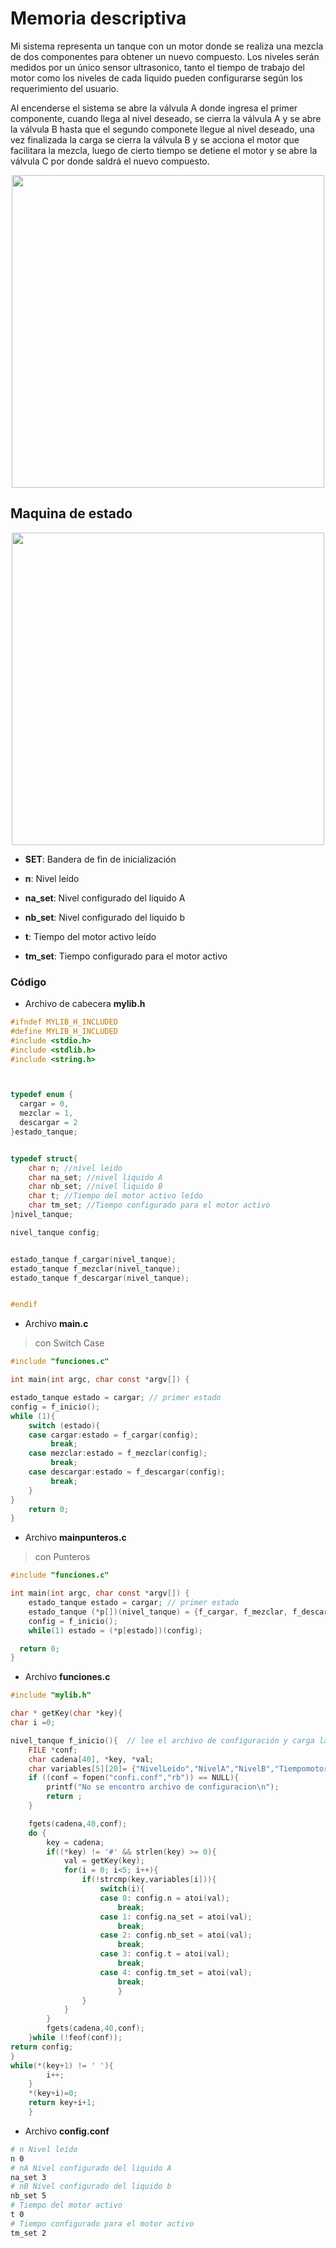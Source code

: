 # Memoria descriptiva

Mi sistema representa un tanque con un motor donde se realiza una mezcla de dos componentes para obtener un nuevo compuesto.  Los niveles serán medidos por un único sensor ultrasonico, tanto el tiempo de trabajo del motor como los niveles de cada liquido pueden configurarse según los requerimiento del usuario.

Al encenderse el sistema se abre la válvula A donde ingresa el primer componente, cuando llega al nivel deseado, se cierra la válvula A y se abre la válvula B hasta que el segundo componete llegue al nivel deseado, una vez finalizada la carga se cierra la válvula B y se acciona el motor que facilitara la mezcla, luego de cierto tiempo se detiene el motor y se abre la válvula C por donde saldrá el nuevo compuesto.
<p align="center">
  <img width="500" height="500" src="https://github.com/LisandroGanduglia/Tanquedemezcla/blob/main/Recursos/esquematanque.png">
</p>

## Maquina de estado
<p align="center">
  <img width="500" height="500" src="https://github.com/LisandroGanduglia/Tanquedemezcla/blob/main/Recursos/maquinadeestado.png">
</p>

- __SET__: Bandera de fin de inicialización

- __n__: Nivel leído

- __na_set__: Nivel configurado del liquido A

- __nb_set__: Nivel configurado del liquido b

- __t__: Tiempo del motor activo leído

- __tm_set__: Tiempo configurado para el motor activo

### Código

- Archivo de cabecera __mylib.h__
```c
#ifndef MYLIB_H_INCLUDED
#define MYLIB_H_INCLUDED
#include <stdio.h>
#include <stdlib.h>
#include <string.h>



typedef enum {
  cargar = 0,
  mezclar = 1,
  descargar = 2
}estado_tanque;


typedef struct{
    char n; //nivel leido
    char na_set; //nivel liquido A
    char nb_set; //nivel liquido B
    char t; //Tiempo del motor activo leído
    char tm_set; //Tiempo configurado para el motor activo
}nivel_tanque;

nivel_tanque config;


estado_tanque f_cargar(nivel_tanque);
estado_tanque f_mezclar(nivel_tanque);
estado_tanque f_descargar(nivel_tanque);


#endif
```
- Archivo __main.c__
> con Switch Case
```c
#include "funciones.c"

int main(int argc, char const *argv[]) {

estado_tanque estado = cargar; // primer estado
config = f_inicio();
while (1){
    switch (estado){
    case cargar:estado = f_cargar(config);
         break;
    case mezclar:estado = f_mezclar(config);
         break;
    case descargar:estado = f_descargar(config);
         break;
    }
}
    return 0;
}

```
- Archivo __mainpunteros.c__
> con Punteros
```c
#include "funciones.c"

int main(int argc, char const *argv[]) {
    estado_tanque estado = cargar; // primer estado
    estado_tanque (*p[])(nivel_tanque) = {f_cargar, f_mezclar, f_descargar}
    config = f_inicio();
    while(1) estado = (*p[estado])(config);

  return 0;
}

```
- Archivo __funciones.c__
```c
#include "mylib.h"

char * getKey(char *key){
char i =0;

nivel_tanque f_inicio(){  // lee el archivo de configuración y carga las variables.
    FILE *conf;
    char cadena[40], *key, *val;
    char variables[5][20]= {"NivelLeido","NivelA","NivelB","Tiempomotor","TiempoActivom"},i;
    if ((conf = fopen("confi.conf","rb")) == NULL){
        printf("No se encontro archivo de configuracion\n");
        return ;
    }

    fgets(cadena,40,conf);
    do {
        key = cadena;
        if((*key) != '#' && strlen(key) >= 0){
            val = getKey(key);
            for(i = 0; i<5; i++){
                if(!strcmp(key,variables[i])){
                    switch(i){
                    case 0: config.n = atoi(val);
                        break;
                    case 1: config.na_set = atoi(val);
                        break;
                    case 2: config.nb_set = atoi(val);
                        break;
                    case 3: config.t = atoi(val);
                        break;
                    case 4: config.tm_set = atoi(val);
                        break;
                        }
                }
            }
        }
        fgets(cadena,40,conf);
    }while (!feof(conf));
return config;
}
while(*(key+1) != ' '){
        i++;
    }
    *(key+i)=0;
    return key+i+1;
    }
```
- Archivo __config.conf__
```bash
# n Nivel leído
n 0
# nA Nivel configurado del liquido A
na_set 3
# nB Nivel configurado del liquido b
nb_set 5
# Tiempo del motor activo
t 0
# Tiempo configurado para el motor activo
tm_set 2

```
